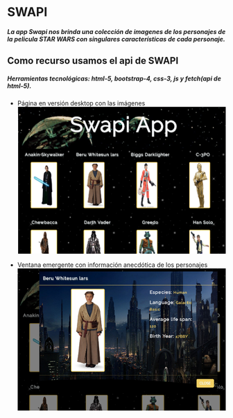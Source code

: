 # SWAPI


##### La app Swapi nos brinda una colección de imagenes de los personajes de la pelicula STAR WARS con singulares características de cada personaje.

## Como recurso usamos el api de SWAPI

##### Herramientas tecnológicas: html-5, bootstrap-4, css-3, js y fetch(api de html-5).

* Página en versión desktop con las imágenes
![Responsive-Desktop](public/assets/docs/swapi1.png)

* Ventana emergente con información anecdótica de los personajes
![Responsive-Desktop](public/assets/docs/swapi3.png)
